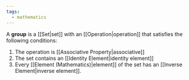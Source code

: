 ```yaml
---
tags:
  - mathematics
---
```

A **group** is a [[Set|set]] with an [[Operation|operation]] that satisfies the following conditions:
1. The operation is [[Associative Property|associative]]
2. The set contains an [[Identity Element|identity element]]
3. Every [[Element (Mathematics)|element]] of the set has an [[Inverse Element|inverse element]].